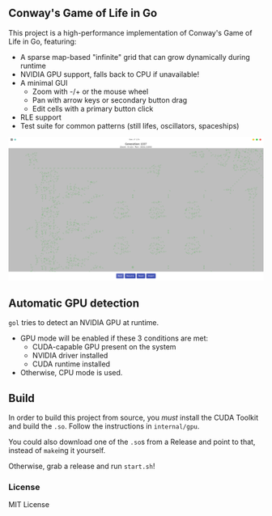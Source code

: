 ## Conway's Game of Life in Go

This project is a high-performance implementation of Conway's Game of Life in Go, featuring:

- A sparse map-based "infinite" grid that can grow dynamically during runtime
- NVIDIA GPU support, falls back to CPU if unavailable!
- A minimal GUI
  - Zoom with -/+ or the mouse wheel
  - Pan with arrow keys or secondary button drag
  - Edit cells with a primary button click
- RLE support 
- Test suite for common patterns (still lifes, oscillators, spaceships)

![Screenshot](assets/gol.png)

## Automatic GPU detection
`gol` tries to detect an NVIDIA GPU at runtime.

- GPU mode will be enabled if these 3 conditions are met:
  - CUDA-capable GPU present on the system
  - NVIDIA driver installed
  - CUDA runtime installed
- Otherwise, CPU mode is used.

## Build
In order to build this project from source, you *must* install the CUDA Toolkit and build the `.so`. 
Follow the instructions in `internal/gpu`.

You could also download one of the `.so`s from a Release and point to that, instead of `make`ing it yourself.

Otherwise, grab a release and run `start.sh`!

### License

MIT License
